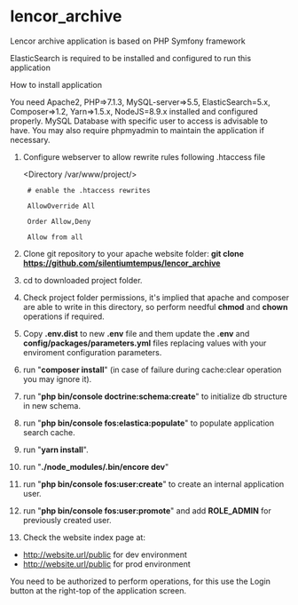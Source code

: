 # lencor_archive
Lencor archive application is based on PHP Symfony framework

ElasticSearch is required to be installed and configured to run this application


How to install application

You need Apache2, PHP=>7.1.3, MySQL-server=>5.5, ElasticSearch=5.x, Composer=>1.2, Yarn=>1.5.x, NodeJS=8.9.x installed and configured properly.
MySQL Database with specific user to access is advisable to have.
You may also require phpmyadmin to maintain the application if necessary.

1. Configure webserver to allow rewrite rules following .htaccess file 

    <Directory /var/www/project/>
    
        # enable the .htaccess rewrites
        
        AllowOverride All
        
        Order Allow,Deny
        
        Allow from all
                
    </Directory>    

2. Clone git repository to your apache website folder:
**git clone https://github.com/silentiumtempus/lencor_archive**

3. cd to downloaded project folder.

4. Check project folder permissions, it's implied that apache and composer are able to write in this directory, so perform needful **chmod** and **chown** operations if required.

5. Copy **.env.dist** to new **.env** file and them update the **.env**  and **config/packages/parameters.yml** files replacing values with your enviroment configuration parameters.

6. run "**composer install**" (in case of failure during cache:clear operation you may ignore it).

7. run "**php bin/console doctrine:schema:create**" to initialize db structure in new schema.

8. run "**php bin/console fos:elastica:populate**" to populate application search cache.

9. run "**yarn install**". 

10. run "**./node_modules/.bin/encore dev**"

11. run "**php bin/console fos:user:create**" to create an internal application user.

12. run "**php bin/console fos:user:promote**" and add **ROLE_ADMIN** for previously created user.

13. Check the website index page at:
 - http://website.url/public for dev environment
 - http://website.url/public for prod environment 

You need to be authorized to perform operations, for this use the Login button at the right-top of the application screen.
